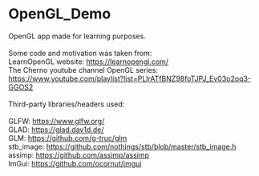 # OpenGL_Demo
OpenGL app made for learning purposes. </br> </br>
Some code and motivation was taken from: </br>
LearnOpenGL website: https://learnopengl.com/ </br>
The Cherno youtube channel OpenGL series: https://www.youtube.com/playlist?list=PLlrATfBNZ98foTJPJ_Ev03o2oq3-GGOS2 </br> </br>
Third-party libraries/headers used: </br> </br>
GLFW: https://www.glfw.org/ </br>
GLAD: https://glad.dav1d.de/ </br>
GLM: https://github.com/g-truc/glm </br>
stb_image: https://github.com/nothings/stb/blob/master/stb_image.h </br>
assimp: https://github.com/assimp/assimp </br>
ImGui: https://github.com/ocornut/imgui </br>
